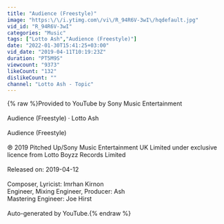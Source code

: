 ```yaml
---
title: "Audience (Freestyle)"
image: "https:\/\/i.ytimg.com\/vi\/R_94R6V-3wI\/hqdefault.jpg"
vid_id: "R_94R6V-3wI"
categories: "Music"
tags: ["Lotto Ash","Audience (Freestyle)"]
date: "2022-01-30T15:41:25+03:00"
vid_date: "2019-04-11T10:19:23Z"
duration: "PT5M9S"
viewcount: "9373"
likeCount: "132"
dislikeCount: ""
channel: "Lotto Ash - Topic"
---
```

{% raw %}Provided to YouTube by Sony Music Entertainment<br /><br />Audience (Freestyle) · Lotto Ash<br /><br />Audience (Freestyle)<br /><br />℗ 2019 Pitched Up/Sony Music Entertainment UK Limited under exclusive licence from Lotto Boyzz Records Limited<br /><br />Released on: 2019-04-12<br /><br />Composer, Lyricist: Imrhan Kirnon<br />Engineer, Mixing  Engineer, Producer: Ash<br />Mastering  Engineer: Joe Hirst<br /><br />Auto-generated by YouTube.{% endraw %}
